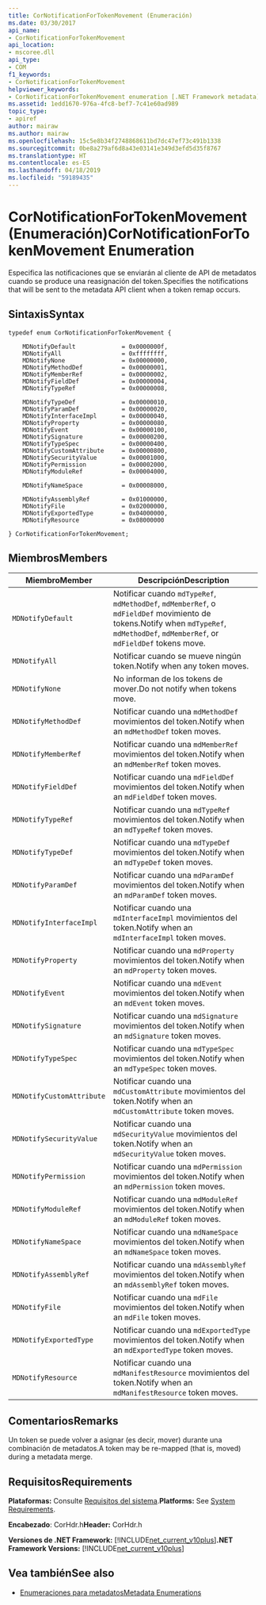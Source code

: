 ```yaml
---
title: CorNotificationForTokenMovement (Enumeración)
ms.date: 03/30/2017
api_name:
- CorNotificationForTokenMovement
api_location:
- mscoree.dll
api_type:
- COM
f1_keywords:
- CorNotificationForTokenMovement
helpviewer_keywords:
- CorNotificationForTokenMovement enumeration [.NET Framework metadata]
ms.assetid: 1edd1670-976a-4fc8-bef7-7c41e60ad989
topic_type:
- apiref
author: mairaw
ms.author: mairaw
ms.openlocfilehash: 15c5e8b34f2748868611bd7dc47ef73c491b1338
ms.sourcegitcommit: 0be8a279af6d8a43e03141e349d3efd5d35f8767
ms.translationtype: HT
ms.contentlocale: es-ES
ms.lasthandoff: 04/18/2019
ms.locfileid: "59189435"
---
```

# <a name="cornotificationfortokenmovement-enumeration"></a><span data-ttu-id="aa319-102">CorNotificationForTokenMovement (Enumeración)</span><span class="sxs-lookup"><span data-stu-id="aa319-102">CorNotificationForTokenMovement Enumeration</span></span>
<span data-ttu-id="aa319-103">Especifica las notificaciones que se enviarán al cliente de API de metadatos cuando se produce una reasignación del token.</span><span class="sxs-lookup"><span data-stu-id="aa319-103">Specifies the notifications that will be sent to the metadata API client when a token remap occurs.</span></span>  
  
## <a name="syntax"></a><span data-ttu-id="aa319-104">Sintaxis</span><span class="sxs-lookup"><span data-stu-id="aa319-104">Syntax</span></span>  
  
```  
typedef enum CorNotificationForTokenMovement {  
  
    MDNotifyDefault             = 0x0000000f,  
    MDNotifyAll                 = 0xffffffff,  
    MDNotifyNone                = 0x00000000,  
    MDNotifyMethodDef           = 0x00000001,  
    MDNotifyMemberRef           = 0x00000002,  
    MDNotifyFieldDef            = 0x00000004,  
    MDNotifyTypeRef             = 0x00000008,  
  
    MDNotifyTypeDef             = 0x00000010,  
    MDNotifyParamDef            = 0x00000020,  
    MDNotifyInterfaceImpl       = 0x00000040,  
    MDNotifyProperty            = 0x00000080,  
    MDNotifyEvent               = 0x00000100,  
    MDNotifySignature           = 0x00000200,  
    MDNotifyTypeSpec            = 0x00000400,  
    MDNotifyCustomAttribute     = 0x00000800,  
    MDNotifySecurityValue       = 0x00001000,  
    MDNotifyPermission          = 0x00002000,  
    MDNotifyModuleRef           = 0x00004000,  
  
    MDNotifyNameSpace           = 0x00008000,  
  
    MDNotifyAssemblyRef         = 0x01000000,  
    MDNotifyFile                = 0x02000000,  
    MDNotifyExportedType        = 0x04000000,  
    MDNotifyResource            = 0x08000000  
  
} CorNotificationForTokenMovement;  
```  
  
## <a name="members"></a><span data-ttu-id="aa319-105">Miembros</span><span class="sxs-lookup"><span data-stu-id="aa319-105">Members</span></span>  
  
|<span data-ttu-id="aa319-106">Miembro</span><span class="sxs-lookup"><span data-stu-id="aa319-106">Member</span></span>|<span data-ttu-id="aa319-107">Descripción</span><span class="sxs-lookup"><span data-stu-id="aa319-107">Description</span></span>|  
|------------|-----------------|  
|`MDNotifyDefault`|<span data-ttu-id="aa319-108">Notificar cuando `mdTypeRef`, `mdMethodDef`, `mdMemberRef`, o `mdFieldDef` movimiento de tokens.</span><span class="sxs-lookup"><span data-stu-id="aa319-108">Notify when `mdTypeRef`, `mdMethodDef`, `mdMemberRef`, or `mdFieldDef` tokens move.</span></span>|  
|`MDNotifyAll`|<span data-ttu-id="aa319-109">Notificar cuando se mueve ningún token.</span><span class="sxs-lookup"><span data-stu-id="aa319-109">Notify when any token moves.</span></span>|  
|`MDNotifyNone`|<span data-ttu-id="aa319-110">No informan de los tokens de mover.</span><span class="sxs-lookup"><span data-stu-id="aa319-110">Do not notify when tokens move.</span></span>|  
|`MDNotifyMethodDef`|<span data-ttu-id="aa319-111">Notificar cuando una `mdMethodDef` movimientos del token.</span><span class="sxs-lookup"><span data-stu-id="aa319-111">Notify when an `mdMethodDef` token moves.</span></span>|  
|`MDNotifyMemberRef`|<span data-ttu-id="aa319-112">Notificar cuando una `mdMemberRef` movimientos del token.</span><span class="sxs-lookup"><span data-stu-id="aa319-112">Notify when an `mdMemberRef` token moves.</span></span>|  
|`MDNotifyFieldDef`|<span data-ttu-id="aa319-113">Notificar cuando una `mdFieldDef` movimientos del token.</span><span class="sxs-lookup"><span data-stu-id="aa319-113">Notify when an `mdFieldDef` token moves.</span></span>|  
|`MDNotifyTypeRef`|<span data-ttu-id="aa319-114">Notificar cuando una `mdTypeRef` movimientos del token.</span><span class="sxs-lookup"><span data-stu-id="aa319-114">Notify when an `mdTypeRef` token moves.</span></span>|  
|`MDNotifyTypeDef`|<span data-ttu-id="aa319-115">Notificar cuando una `mdTypeDef` movimientos del token.</span><span class="sxs-lookup"><span data-stu-id="aa319-115">Notify when an `mdTypeDef` token moves.</span></span>|  
|`MDNotifyParamDef`|<span data-ttu-id="aa319-116">Notificar cuando una `mdParamDef` movimientos del token.</span><span class="sxs-lookup"><span data-stu-id="aa319-116">Notify when an `mdParamDef` token moves.</span></span>|  
|`MDNotifyInterfaceImpl`|<span data-ttu-id="aa319-117">Notificar cuando una `mdInterfaceImpl` movimientos del token.</span><span class="sxs-lookup"><span data-stu-id="aa319-117">Notify when an `mdInterfaceImpl` token moves.</span></span>|  
|`MDNotifyProperty`|<span data-ttu-id="aa319-118">Notificar cuando una `mdProperty` movimientos del token.</span><span class="sxs-lookup"><span data-stu-id="aa319-118">Notify when an `mdProperty` token moves.</span></span>|  
|`MDNotifyEvent`|<span data-ttu-id="aa319-119">Notificar cuando una `mdEvent` movimientos del token.</span><span class="sxs-lookup"><span data-stu-id="aa319-119">Notify when an `mdEvent` token moves.</span></span>|  
|`MDNotifySignature`|<span data-ttu-id="aa319-120">Notificar cuando una `mdSignature` movimientos del token.</span><span class="sxs-lookup"><span data-stu-id="aa319-120">Notify when an `mdSignature` token moves.</span></span>|  
|`MDNotifyTypeSpec`|<span data-ttu-id="aa319-121">Notificar cuando una `mdTypeSpec` movimientos del token.</span><span class="sxs-lookup"><span data-stu-id="aa319-121">Notify when an `mdTypeSpec` token moves.</span></span>|  
|`MDNotifyCustomAttribute`|<span data-ttu-id="aa319-122">Notificar cuando una `mdCustomAttribute` movimientos del token.</span><span class="sxs-lookup"><span data-stu-id="aa319-122">Notify when an `mdCustomAttribute` token moves.</span></span>|  
|`MDNotifySecurityValue`|<span data-ttu-id="aa319-123">Notificar cuando una `mdSecurityValue` movimientos del token.</span><span class="sxs-lookup"><span data-stu-id="aa319-123">Notify when an `mdSecurityValue` token moves.</span></span>|  
|`MDNotifyPermission`|<span data-ttu-id="aa319-124">Notificar cuando una `mdPermission` movimientos del token.</span><span class="sxs-lookup"><span data-stu-id="aa319-124">Notify when an `mdPermission` token moves.</span></span>|  
|`MDNotifyModuleRef`|<span data-ttu-id="aa319-125">Notificar cuando una `mdModuleRef` movimientos del token.</span><span class="sxs-lookup"><span data-stu-id="aa319-125">Notify when an `mdModuleRef` token moves.</span></span>|  
|`MDNotifyNameSpace`|<span data-ttu-id="aa319-126">Notificar cuando una `mdNameSpace` movimientos del token.</span><span class="sxs-lookup"><span data-stu-id="aa319-126">Notify when an `mdNameSpace` token moves.</span></span>|  
|`MDNotifyAssemblyRef`|<span data-ttu-id="aa319-127">Notificar cuando una `mdAssemblyRef` movimientos del token.</span><span class="sxs-lookup"><span data-stu-id="aa319-127">Notify when an `mdAssemblyRef` token moves.</span></span>|  
|`MDNotifyFile`|<span data-ttu-id="aa319-128">Notificar cuando una `mdFile` movimientos del token.</span><span class="sxs-lookup"><span data-stu-id="aa319-128">Notify when an `mdFile` token moves.</span></span>|  
|`MDNotifyExportedType`|<span data-ttu-id="aa319-129">Notificar cuando una `mdExportedType` movimientos del token.</span><span class="sxs-lookup"><span data-stu-id="aa319-129">Notify when an `mdExportedType` token moves.</span></span>|  
|`MDNotifyResource`|<span data-ttu-id="aa319-130">Notificar cuando una `mdManifestResource` movimientos del token.</span><span class="sxs-lookup"><span data-stu-id="aa319-130">Notify when an `mdManifestResource` token moves.</span></span>|  
  
## <a name="remarks"></a><span data-ttu-id="aa319-131">Comentarios</span><span class="sxs-lookup"><span data-stu-id="aa319-131">Remarks</span></span>  
 <span data-ttu-id="aa319-132">Un token se puede volver a asignar (es decir, mover) durante una combinación de metadatos.</span><span class="sxs-lookup"><span data-stu-id="aa319-132">A token may be re-mapped (that is, moved) during a metadata merge.</span></span>  
  
## <a name="requirements"></a><span data-ttu-id="aa319-133">Requisitos</span><span class="sxs-lookup"><span data-stu-id="aa319-133">Requirements</span></span>  
 <span data-ttu-id="aa319-134">**Plataformas:** Consulte [Requisitos del sistema](../../../../docs/framework/get-started/system-requirements.md).</span><span class="sxs-lookup"><span data-stu-id="aa319-134">**Platforms:** See [System Requirements](../../../../docs/framework/get-started/system-requirements.md).</span></span>  
  
 <span data-ttu-id="aa319-135">**Encabezado**: CorHdr.h</span><span class="sxs-lookup"><span data-stu-id="aa319-135">**Header:** CorHdr.h</span></span>  
  
 <span data-ttu-id="aa319-136">**Versiones de .NET Framework:** [!INCLUDE[net_current_v10plus](../../../../includes/net-current-v10plus-md.md)]</span><span class="sxs-lookup"><span data-stu-id="aa319-136">**.NET Framework Versions:** [!INCLUDE[net_current_v10plus](../../../../includes/net-current-v10plus-md.md)]</span></span>  
  
## <a name="see-also"></a><span data-ttu-id="aa319-137">Vea también</span><span class="sxs-lookup"><span data-stu-id="aa319-137">See also</span></span>

- [<span data-ttu-id="aa319-138">Enumeraciones para metadatos</span><span class="sxs-lookup"><span data-stu-id="aa319-138">Metadata Enumerations</span></span>](../../../../docs/framework/unmanaged-api/metadata/metadata-enumerations.md)

